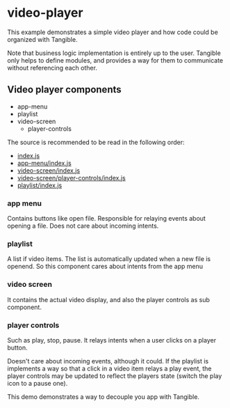 video-player
============

This example demonstrates a simple video player
and how code could be organized with Tangible.

Note that business logic implementation is entirely up to the user.
Tangible only helps to define modules, and provides a way for them to communicate
without referencing each other.

## Video player components

  - app-menu
  - playlist
  - video-screen
    - player-controls


The source is recommended to be read in the following order:

  - [index.js](index.js)
  - [app-menu/index.js](app-menu/index.js)
  - [video-screen/index.js](video-screen/index.js)
  - [video-screen/player-controls/index.js](video-screen/player-controls/index.js)
  - [playlist/index.js](playlist/index.js)

### app menu

Contains buttons like open file.
Responsible for relaying events about opening a file.
Does not care about incoming intents.

### playlist

A list if video items.
The list is automatically updated when a new file is openend.
So this component cares about intents from the app menu

### video screen

It contains the actual video display, and also the player controls as sub component.

### player controls

Such as play, stop, pause.
It relays intents when a user clicks on a player button.

Doesn't care about incoming events, although it could.
If the playlist is implements a way so that a click in a video item relays a play event,
the player controls may be updated to reflect the players state (switch the play icon to a pause one).

This demo demonstrates a way to decouple you app with Tangible.